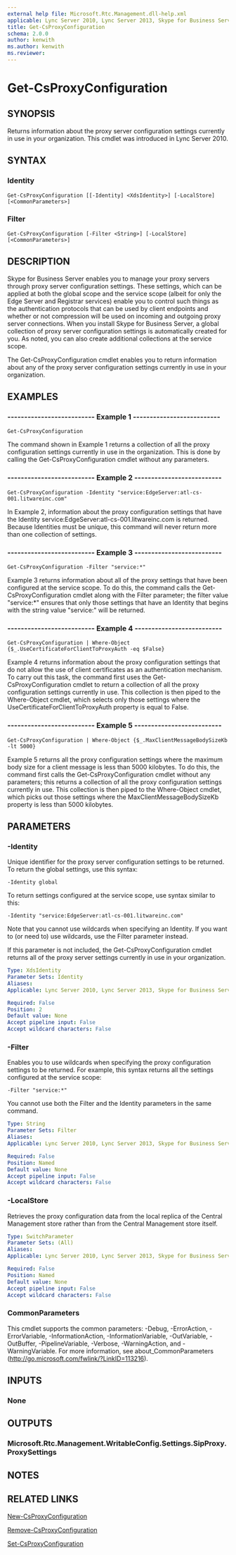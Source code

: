 ```yaml
---
external help file: Microsoft.Rtc.Management.dll-help.xml
applicable: Lync Server 2010, Lync Server 2013, Skype for Business Server 2015, Skype for Business Server 2019
title: Get-CsProxyConfiguration
schema: 2.0.0
author: kenwith
ms.author: kenwith
ms.reviewer:
---
```


# Get-CsProxyConfiguration

## SYNOPSIS
Returns information about the proxy server configuration settings currently in use in your organization.
This cmdlet was introduced in Lync Server 2010.


## SYNTAX

### Identity
```
Get-CsProxyConfiguration [[-Identity] <XdsIdentity>] [-LocalStore] [<CommonParameters>]
```

### Filter
```
Get-CsProxyConfiguration [-Filter <String>] [-LocalStore] [<CommonParameters>]
```

## DESCRIPTION
Skype for Business Server enables you to manage your proxy servers through proxy server configuration settings.
These settings, which can be applied at both the global scope and the service scope (albeit for only the Edge Server and Registrar services) enable you to control such things as the authentication protocols that can be used by client endpoints and whether or not compression will be used on incoming and outgoing proxy server connections.
When you install Skype for Business Server, a global collection of proxy server configuration settings is automatically created for you.
As noted, you can also create additional collections at the service scope.

The Get-CsProxyConfiguration cmdlet enables you to return information about any of the proxy server configuration settings currently in use in your organization.


## EXAMPLES

### -------------------------- Example 1 --------------------------
```
Get-CsProxyConfiguration
```

The command shown in Example 1 returns a collection of all the proxy configuration settings currently in use in the organization.
This is done by calling the Get-CsProxyConfiguration cmdlet without any parameters.

### -------------------------- Example 2 --------------------------
```
Get-CsProxyConfiguration -Identity "service:EdgeServer:atl-cs-001.litwareinc.com"
```

In Example 2, information about the proxy configuration settings that have the Identity service:EdgeServer:atl-cs-001.litwareinc.com is returned.
Because Identities must be unique, this command will never return more than one collection of settings.

### -------------------------- Example 3 --------------------------
```
Get-CsProxyConfiguration -Filter "service:*"
```

Example 3 returns information about all of the proxy settings that have been configured at the service scope.
To do this, the command calls the Get-CsProxyConfiguration cmdlet along with the Filter parameter; the filter value "service:*" ensures that only those settings that have an Identity that begins with the string value "service:" will be returned.

### -------------------------- Example 4 --------------------------
```
Get-CsProxyConfiguration | Where-Object {$_.UseCertificateForClientToProxyAuth -eq $False}
```

Example 4 returns information about the proxy configuration settings that do not allow the use of client certificates as an authentication mechanism.
To carry out this task, the command first uses the Get-CsProxyConfiguration cmdlet to return a collection of all the proxy configuration settings currently in use.
This collection is then piped to the Where-Object cmdlet, which selects only those settings where the UseCertificateForClientToProxyAuth property is equal to False.

### -------------------------- Example 5 --------------------------
```
Get-CsProxyConfiguration | Where-Object {$_.MaxClientMessageBodySizeKb -lt 5000}
```

Example 5 returns all the proxy configuration settings where the maximum body size for a client message is less than 5000 kilobytes.
To do this, the command first calls the Get-CsProxyConfiguration cmdlet without any parameters; this returns a collection of all the proxy configuration settings currently in use.
This collection is then piped to the Where-Object cmdlet, which picks out those settings where the MaxClientMessageBodySizeKb property is less than 5000 kilobytes.


## PARAMETERS

### -Identity
Unique identifier for the proxy server configuration settings to be returned.
To return the global settings, use this syntax:

`-Identity global`

To return settings configured at the service scope, use syntax similar to this:

`-Identity "service:EdgeServer:atl-cs-001.litwareinc.com"`

Note that you cannot use wildcards when specifying an Identity.
If you want to (or need to) use wildcards, use the Filter parameter instead.

If this parameter is not included, the Get-CsProxyConfiguration cmdlet returns all of the proxy server settings currently in use in your organization.

```yaml
Type: XdsIdentity
Parameter Sets: Identity
Aliases: 
Applicable: Lync Server 2010, Lync Server 2013, Skype for Business Server 2015, Skype for Business Server 2019

Required: False
Position: 2
Default value: None
Accept pipeline input: False
Accept wildcard characters: False
```

### -Filter
Enables you to use wildcards when specifying the proxy configuration settings to be returned.
For example, this syntax returns all the settings configured at the service scope:

`-Filter "service:*"`

You cannot use both the Filter and the Identity parameters in the same command.

```yaml
Type: String
Parameter Sets: Filter
Aliases: 
Applicable: Lync Server 2010, Lync Server 2013, Skype for Business Server 2015, Skype for Business Server 2019

Required: False
Position: Named
Default value: None
Accept pipeline input: False
Accept wildcard characters: False
```

### -LocalStore
Retrieves the proxy configuration data from the local replica of the Central Management store rather than from the Central Management store itself.

```yaml
Type: SwitchParameter
Parameter Sets: (All)
Aliases: 
Applicable: Lync Server 2010, Lync Server 2013, Skype for Business Server 2015, Skype for Business Server 2019

Required: False
Position: Named
Default value: None
Accept pipeline input: False
Accept wildcard characters: False
```

### CommonParameters
This cmdlet supports the common parameters: -Debug, -ErrorAction, -ErrorVariable, -InformationAction, -InformationVariable, -OutVariable, -OutBuffer, -PipelineVariable, -Verbose, -WarningAction, and -WarningVariable. For more information, see about_CommonParameters (http://go.microsoft.com/fwlink/?LinkID=113216).

## INPUTS

### None


## OUTPUTS

### Microsoft.Rtc.Management.WritableConfig.Settings.SipProxy.ProxySettings


## NOTES


## RELATED LINKS

[New-CsProxyConfiguration](New-CsProxyConfiguration.md)

[Remove-CsProxyConfiguration](Remove-CsProxyConfiguration.md)

[Set-CsProxyConfiguration](Set-CsProxyConfiguration.md)

